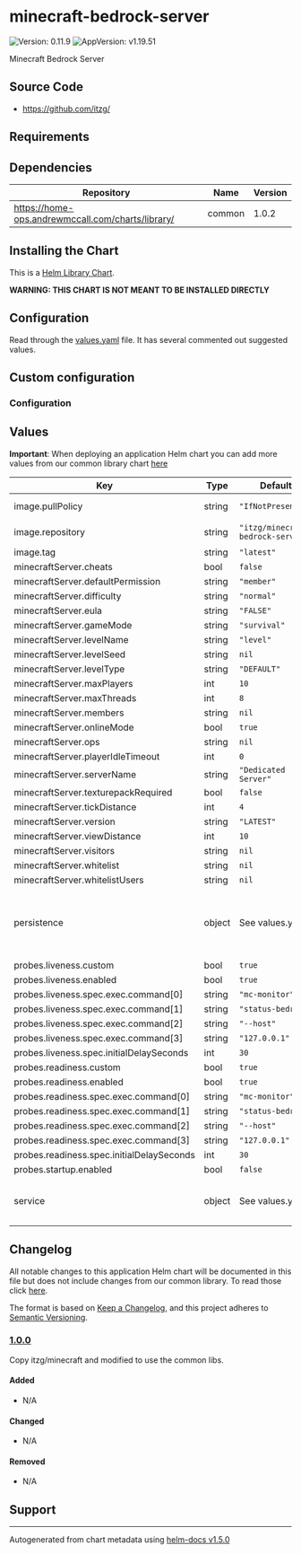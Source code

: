 # minecraft-bedrock-server

![Version: 0.11.9](https://img.shields.io/badge/Version-0.11.9-informational?style=flat-square) ![AppVersion: v1.19.51](https://img.shields.io/badge/AppVersion-v1.19.51-informational?style=flat-square)

Minecraft Bedrock Server

## Source Code

* <https://github.com/itzg/>

## Requirements

## Dependencies

| Repository | Name | Version |
|------------|------|---------|
| https://home-ops.andrewmccall.com/charts/library/ | common | 1.0.2 |

## Installing the Chart

This is a [Helm Library Chart](https://helm.sh/docs/topics/library_charts/#helm).

**WARNING: THIS CHART IS NOT MEANT TO BE INSTALLED DIRECTLY**

## Configuration

Read through the [values.yaml](./values.yaml) file. It has several commented out suggested values.

## Custom configuration

### Configuration

## Values

**Important**: When deploying an application Helm chart you can add more values from our common library chart [here](https://github.com/k8s-at-home/library-charts/tree/main/charts/stable/common)

| Key | Type | Default | Description |
|-----|------|---------|-------------|
| image.pullPolicy | string | `"IfNotPresent"` | image pull policy |
| image.repository | string | `"itzg/minecraft-bedrock-server"` | image repository |
| image.tag | string | `"latest"` |  |
| minecraftServer.cheats | bool | `false` |  |
| minecraftServer.defaultPermission | string | `"member"` |  |
| minecraftServer.difficulty | string | `"normal"` |  |
| minecraftServer.eula | string | `"FALSE"` |  |
| minecraftServer.gameMode | string | `"survival"` |  |
| minecraftServer.levelName | string | `"level"` |  |
| minecraftServer.levelSeed | string | `nil` |  |
| minecraftServer.levelType | string | `"DEFAULT"` |  |
| minecraftServer.maxPlayers | int | `10` |  |
| minecraftServer.maxThreads | int | `8` |  |
| minecraftServer.members | string | `nil` |  |
| minecraftServer.onlineMode | bool | `true` |  |
| minecraftServer.ops | string | `nil` |  |
| minecraftServer.playerIdleTimeout | int | `0` |  |
| minecraftServer.serverName | string | `"Dedicated Server"` |  |
| minecraftServer.texturepackRequired | bool | `false` |  |
| minecraftServer.tickDistance | int | `4` |  |
| minecraftServer.version | string | `"LATEST"` |  |
| minecraftServer.viewDistance | int | `10` |  |
| minecraftServer.visitors | string | `nil` |  |
| minecraftServer.whitelist | string | `nil` |  |
| minecraftServer.whitelistUsers | string | `nil` |  |
| persistence | object | See values.yaml | Configure persistence settings for the chart under this key. |
| probes.liveness.custom | bool | `true` |  |
| probes.liveness.enabled | bool | `true` |  |
| probes.liveness.spec.exec.command[0] | string | `"mc-monitor"` |  |
| probes.liveness.spec.exec.command[1] | string | `"status-bedrock"` |  |
| probes.liveness.spec.exec.command[2] | string | `"--host"` |  |
| probes.liveness.spec.exec.command[3] | string | `"127.0.0.1"` |  |
| probes.liveness.spec.initialDelaySeconds | int | `30` |  |
| probes.readiness.custom | bool | `true` |  |
| probes.readiness.enabled | bool | `true` |  |
| probes.readiness.spec.exec.command[0] | string | `"mc-monitor"` |  |
| probes.readiness.spec.exec.command[1] | string | `"status-bedrock"` |  |
| probes.readiness.spec.exec.command[2] | string | `"--host"` |  |
| probes.readiness.spec.exec.command[3] | string | `"127.0.0.1"` |  |
| probes.readiness.spec.initialDelaySeconds | int | `30` |  |
| probes.startup.enabled | bool | `false` |  |
| service | object | See values.yaml | Configures service settings for the chart. |

## Changelog

All notable changes to this application Helm chart will be documented in this file but does not include changes from our common library. To read those click [here](https://github.com/k8s-at-home/library-charts/tree/main/charts/stable/commonREADME.md#Changelog).

The format is based on [Keep a Changelog](https://keepachangelog.com/en/1.0.0/), and this project adheres to [Semantic Versioning](https://semver.org/spec/v2.0.0.html).

### [1.0.0]

Copy itzg/minecraft and modified to use the common libs.

#### Added

- N/A

#### Changed

- N/A

#### Removed

- N/A

[1.0.0]: #1.0.0

## Support

----------------------------------------------
Autogenerated from chart metadata using [helm-docs v1.5.0](https://github.com/norwoodj/helm-docs/releases/v1.5.0)
